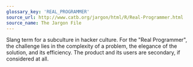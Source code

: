 ```yaml
---
glossary_key: 'REAL_PROGRAMMER'
source_url: http://www.catb.org/jargon/html/R/Real-Programmer.html
source_name: The Jargon File
---
```


Slang term for a subculture in hacker culture. For the "Real Programmer", the challenge lies in the complexity of a problem, the elegance of the solution, and its efficiency. The product and its users are secondary, if considered at all.
